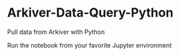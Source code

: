 # Arkiver-Data-Query-Python
Pull data from Arkiver with Python

Run the notebook from your favorite Jupyter environment
